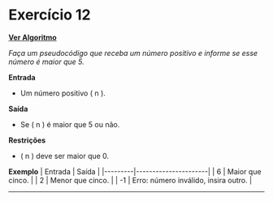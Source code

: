 # Exercício 12
[**Ver Algoritmo**](Algoritmo12.md)

*Faça um pseudocódigo que receba um número positivo e informe se esse
número é maior que 5.*

**Entrada**

- Um número positivo \( n \).

**Saída**

- Se \( n \) é maior que 5 ou não.

**Restrições**

- \( n \) deve ser maior que 0.

**Exemplo**
| Entrada | Saída                |
|---------|----------------------|
| 6       | Maior que cinco.     |
| 2       | Menor que cinco.     |
| -1      | Erro: número inválido, insira outro. |

---
